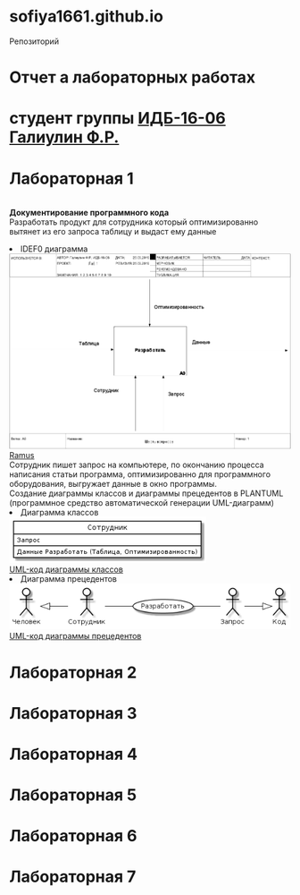 # sofiya1661.github.io
Репозиторий
# Отчет а лабораторных работах
# студент группы [ИДБ-16-06](https://github.com/stankin/design-1/wiki/list-idb-16-06) [Галиулин Ф.Р.](https://github.com/LsFurkat/LsFurkat.github.io)
# Лабораторная 1
<br> **Документирование программного кода**
<br>  Разработать продукт для сотрудника который оптимизированно вытянет из его запроса таблицу и выдаст ему данные
<br> <li> IDEF0 диаграмма
<br> ![Ramus](https://github.com/LsFurkat/LsFurkat.github.io/blob/master/Ramus%20-%20sixq.rsf_files/model.png)
<br> [Ramus](https://github.com/LsFurkat/LsFurkat.github.io/blob/master/Ramus%20-%20sixq.rsf_files/sixq.rsf)
<br> Сотрудник пишет запрос на компьютере, по окончанию процесса написания статьи программа, оптимизированно для программного оборудования, выгружает данные в окно программы.
<br> Создание диаграммы классов и диаграммы прецедентов в PLANTUML (программное средство автоматической генерации UML-диаграмм)
<br> <li> Диаграмма классов
<br> ![none](https://github.com/LsFurkat/LsFurkat.github.io/blob/master/PlantumlClass.png)
<br> [UML-код диаграммы классов](https://github.com/LsFurkat/LsFurkat.github.io/blob/master/PlanumlClassCode.txt)
<br> <li> Диаграмма прецедентов
<br> ![none](https://github.com/LsFurkat/LsFurkat.github.io/blob/master/PlantumlPrec.png)
<br> [UML-код диаграммы прецедентов](https://github.com/LsFurkat/LsFurkat.github.io/blob/master/PlanumlPrecCode.txt)
# Лабораторная 2
# Лабораторная 3
# Лабораторная 4
# Лабораторная 5
# Лабораторная 6
# Лабораторная 7

